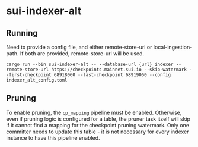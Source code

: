 # sui-indexer-alt

## Running
Need to provide a config file, and either remote-store-url or local-ingestion-path. If both are
provided, remote-store-url will be used.

```
cargo run --bin sui-indexer-alt -- --database-url {url} indexer --remote-store-url https://checkpoints.mainnet.sui.io --skip-watermark --first-checkpoint 68918060 --last-checkpoint 68919060 --config indexer_alt_config.toml
```

## Pruning
To enable pruning, the `cp_mapping` pipeline must be enabled. Otherwise, even if pruning logic is
configured for a table, the pruner task itself will skip if it cannot find a mapping for the
checkpoint pruning watermark. Only one committer needs to update this table - it is not necessary
for every indexer instance to have this pipeline enabled.
